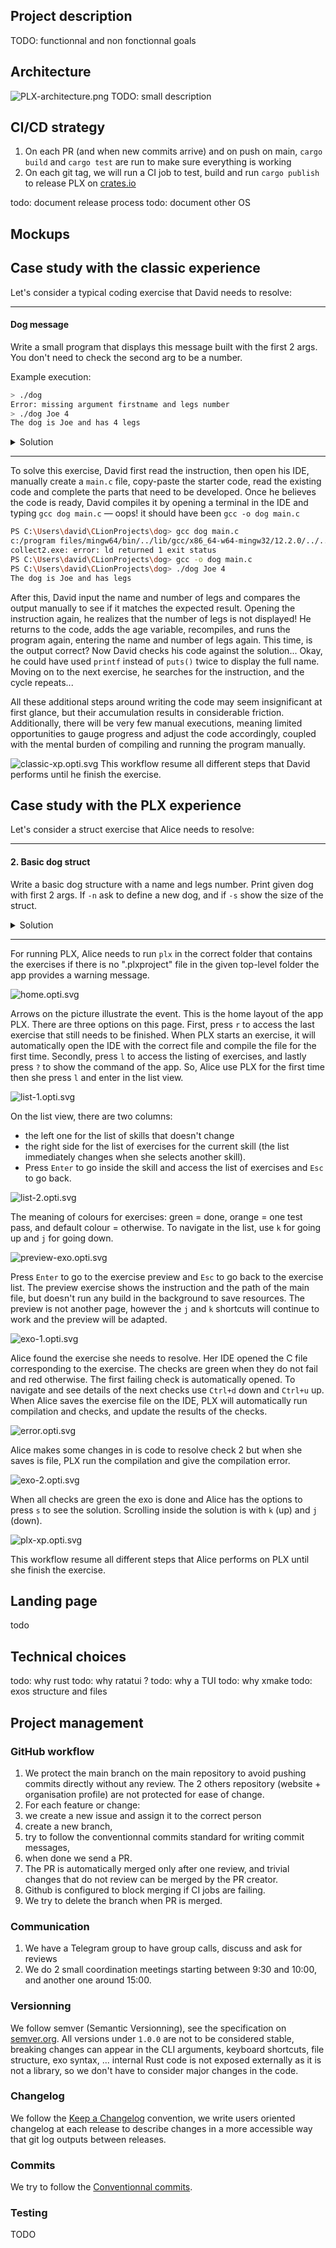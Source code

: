 ## Project description
TODO: functionnal and non fonctionnal goals

## Architecture
![PLX-architecture.png](img/png/PLX-architecture.png)
TODO: small description


## CI/CD strategy
1. On each PR (and when new commits arrive) and on push on main, `cargo build` and `cargo test` are run to make sure everything is working
1. On each git tag, we will run a CI job to test, build and run `cargo publish` to release PLX on [crates.io](https://crates.io/crates/plx)

todo: document release process
todo: document other OS

## Mockups
## Case study with the classic experience
Let's consider a typical coding exercise that David needs to resolve:  

---

#### Dog message
Write a small program that displays this message built with the first 2 args. You don't need to check the second arg to be a number.

Example execution:
```sh
> ./dog 
Error: missing argument firstname and legs number
> ./dog Joe 4
The dog is Joe and has 4 legs
```

<details>
<summary>Solution</summary>

```c
#include <stdio.h>

int main(int argc, char **argv) {
  if (argc < 3)
    printf("Error: missing argument firstname and legs number");
  else
    printf("The dog is %s and has %s legs\n", argv[1], argv[2]);
}
```

</details>

---

To solve this exercise, David first read the instruction, then open his IDE, manually create a `main.c` file, copy-paste the starter code, read the existing code and complete the parts that need to be developed. Once he believes the code is ready, David compiles it by opening a terminal in the IDE and typing `gcc dog main.c` — oops! it should have been `gcc -o dog main.c`

```bash
PS C:\Users\david\CLionProjects\dog> gcc dog main.c
c:/program files/mingw64/bin/../lib/gcc/x86_64-w64-mingw32/12.2.0/../../../../x86_64-w64-mingw32/bin/ld.exe: cannot find dog: No such file or directory
collect2.exe: error: ld returned 1 exit status
PS C:\Users\david\CLionProjects\dog> gcc -o dog main.c
PS C:\Users\david\CLionProjects\dog> ./dog Joe 4
The dog is Joe and has legs
```

After this, David input the name and number of legs and compares the output manually to see if it matches the expected result. Opening the instruction again, he realizes that the number of legs is not displayed! He returns to the code, adds the age variable, recompiles, and runs the program again, entering the name and number of legs again. This time, is the output correct? Now David checks his code against the solution... Okay, he could have used `printf` instead of `puts()` twice to display the full name. Moving on to the next exercise, he searches for the instruction, and the cycle repeats...

All these additional steps around writing the code may seem insignificant at first glance, but their accumulation results in considerable friction. Additionally, there will be very few manual executions, meaning limited opportunities to gauge progress and adjust the code accordingly, coupled with the mental burden of compiling and running the program manually.

![classic-xp.opti.svg](img/svg/classic-xp.opti.svg)
This workflow resume all different steps that David performs until he finish the exercise.

## Case study with the PLX experience

Let's consider a struct exercise that Alice needs to resolve:  

---

#### 2. Basic dog struct

Write a basic dog structure with a name and legs number. Print given dog with first 2 args. If `-n` ask to define a new dog, and if `-s` show the size of the struct.

<details>
<summary>Solution</summary>

```c
#include <stdio.h>  
#include <stdlib.h>  
#include <string.h>  

typedef struct {  
   const char *firstname;  
   short legs_number;  
} Dog;  

void printDog(Dog *dog) {  
   printf("The dog is %s and has %d legs\n", dog->firstname, dog->legs_number);  
}  
  
int main(int argc, char *argv[]) {  
  
   if (strcmp(argv[1], "-n") == 0) {  
      printf("New dog\nName: ");  
      printf("\nNumber of legs: ");  
      Dog newDog = {.firstname = argv[2], .legs_number = atoi(argv[3])};  
      printDog(&newDog);  
   } else if (strcmp(argv[1], "-s") == 0) {  
      printf("sizeof(Dog): %lu\n", sizeof(Dog));  
   } else {  
      Dog dog = {.firstname = argv[1], .legs_number = atoi(argv[2])};  
      printDog(&dog);  
   }  
}
```

</details>

---
For running PLX, Alice needs to run `plx` in the correct folder that contains the exercises if there is no ".plxproject" file in the given top-level folder the app provides a warning message. 

<!--TODO: Think about the subfolder opening issue. The app will ask again for a folder.-->

![home.opti.svg](img/svg/home.opti.svg)

Arrows on the picture illustrate the event. This is the home layout of the app PLX. There are three options on this page. First, press `r` to access the last exercise that still needs to be finished. When PLX starts an exercise, it will automatically open the IDE with the correct file and compile the file for the first time. Secondly, press `l` to access the listing of exercises, and lastly press `?` to show the command of the app. So, Alice use PLX for the first time then she press `l` and enter in the list view.

![list-1.opti.svg](img/svg/list-1.opti.svg)

On the list view, there are two columns: 
-  the left one for the list of skills that doesn't change
-  the right side for the list of exercises for the current skill (the list immediately changes when she selects another skill). 
- Press `Enter` to go inside the skill and access the list of exercises and `Esc` to go back.

![list-2.opti.svg](img/svg/list-2.opti.svg)

The meaning of colours for exercises: green = done, orange = one test pass, and default colour = otherwise. To navigate in the list, use `k` for going up and `j` for going down.

![preview-exo.opti.svg](img/svg/preview-exo.opti.svg)

Press `Enter` to go to the exercise preview and `Esc` to go back to the exercise list. The preview exercise shows the instruction and the path of the main file, but doesn't run any build in the background to save resources. The preview is not another page, however the `j` and `k` shortcuts will continue to work and the preview will be adapted.

![exo-1.opti.svg](img/svg/exo-1.opti.svg)

Alice found the exercise she needs to resolve. Her IDE opened the C file corresponding to the exercise. The checks are green when they do not fail and red otherwise. The first failing check is automatically opened. To navigate and see details of the next checks use `Ctrl+d` down and `Ctrl+u` up. When Alice saves the exercise file on the IDE, PLX will automatically run compilation and checks, and update the results of the checks.

![error.opti.svg](img/svg/error.opti.svg)

Alice makes some changes in is code to resolve check 2 but when she saves is file, PLX run the compilation and give the compilation error.

![exo-2.opti.svg](img/svg/exo-2.opti.svg)

When all checks are green the exo is done and Alice has the options to press `s` to see the solution. Scrolling inside the solution is with `k` (up) and `j` (down).

![plx-xp.opti.svg](img/svg/plx-xp.opti.svg)

This workflow resume all different steps that Alice performs on PLX until she finish the exercise.


## Landing page
todo

## Technical choices
todo: why rust
todo: why ratatui ?
todo: why a TUI
todo: why xmake
todo: exos structure and files

## Project management
### GitHub workflow
1. We protect the main branch on the main repository to avoid pushing commits directly without any review. The 2 others repository (website + organisation profile) are not protected for ease of change.
1. For each feature or change:
  1. we create a new issue and assign it to the correct person
  1. create a new branch,
  1. try to follow the conventionnal commits standard for writing commit messages,
  1. when done we send a PR.
  1. The PR is automatically merged only after one review, and trivial changes that do not review can be merged by the PR creator.
  1. Github is configured to block merging if CI jobs are failing.
  1. We try to delete the branch when PR is merged.

### Communication
1. We have a Telegram group to have group calls, discuss and ask for reviews
1. We do 2 small coordination meetings starting between 9:30 and 10:00, and another one around 15:00.

### Versionning
We follow semver (Semantic Versionning), see the specification on [semver.org](https://semver.org). All versions under `1.0.0` are not to be considered stable, breaking changes can appear in the CLI arguments, keyboard shortcuts, file structure, exo syntax, ... internal Rust code is not exposed externally as it is not a library, so we don't have to consider major changes in the code.

### Changelog
We follow the [Keep a Changelog](https://keepachangelog.com) convention, we write users oriented changelog at each release to describe changes in a more accessible way that git log outputs between releases.

### Commits
We try to follow the [Conventionnal commits](https://conventionalcommits.org).

### Testing
TODO
